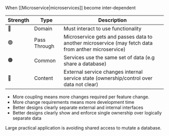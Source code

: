 When [[Microservice|microservices]] become inter-dependent

| Strength | Type | Description |
|-|-|-|
| 🔵 | Domain | Must interact to use functionality |
| 🟢 | Pass Through | Microservice gets and passes data to another microservice (may fetch data from anther microservice) |
| 🟠 | Common | Services use the same set of data (e.g share a database) |
| 🔴 | Content | External service changes internal service state (ownership/control over data not clear) |

- More coupling means more changes required per feature change. 
- More change requirements means more development time
- Better designs clearly separate external and internal interfaces
- Better designs clearly show and enforce single ownership over logically separate data

Large practical application is avoiding shared access to mutate a database.


